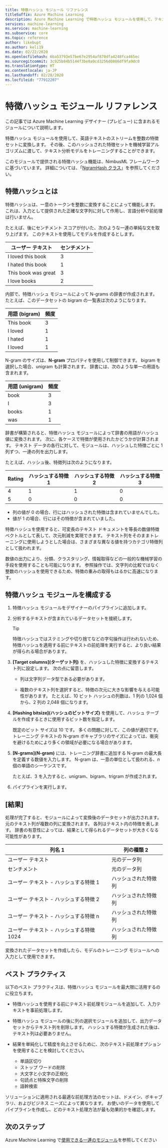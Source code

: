 ```yaml
---
title: 特徴ハッシュ モジュール リファレンス
titleSuffix: Azure Machine Learning
description: Azure Machine Learning で特徴ハッシュ モジュールを使用して、テキスト データの特徴を抽出する方法について説明します。
services: machine-learning
ms.service: machine-learning
ms.subservice: core
ms.topic: reference
author: likebupt
ms.author: keli19
ms.date: 02/22/2020
ms.openlocfilehash: 6ba53793e57be67e2954af870dfa4248fca465ec
ms.sourcegitcommit: 3c925b84b5144f3be0a9cd3256d0886df9fa9dc0
ms.translationtype: HT
ms.contentlocale: ja-JP
ms.lasthandoff: 02/28/2020
ms.locfileid: "77912207"
---
```

# <a name="feature-hashing-module-reference"></a>特徴ハッシュ モジュール リファレンス

この記事では Azure Machine Learning デザイナー (プレビュー) に含まれるモジュールについて説明します。

特徴ハッシュ モジュールを使用して、英語テキストのストリームを整数の特徴セットに変換します。 その後、このハッシュされた特徴セットを機械学習アルゴリズムに渡して、テキスト分析モデルをトレーニングすることができます。

このモジュールで提供される特徴ハッシュ機能は、NimbusML フレームワークに基づいています。 詳細については、「[NgramHash クラス](https://docs.microsoft.com/python/api/nimbusml/nimbusml.feature_extraction.text.extractor.ngramhash?view=nimbusml-py-latest)」を参照してください。

## <a name="what-is-feature-hashing"></a>特徴ハッシュとは

特徴ハッシュは、一意のトークンを整数に変換することによって機能します。 これは、入力として提供された正確な文字列に対して作用し、言語分析や前処理は行いません。 

たとえば、後にセンチメント スコアが付いた、次のような一連の単純な文を取り上げます。 このテキストを使用してモデルを作成するとします。

|ユーザー テキスト|センチメント|
|--------------|---------------|
|I loved this book|3|
|I hated this book|1|
|This book was great|3|
|I love books|2|

内部で、特徴ハッシュ モジュールによって N-grams の辞書が作成されます。 たとえば、このデータセットの bigram の一覧表は次のようになります。

|用語 (bigram)|頻度|
|------------|---------------|
|This book|3|
|I loved|1|
|I hated|1|
|I loved|1|

N-gram のサイズは、**N-gram** プロパティを使用して制御できます。 bigram を選択した場合、unigram も計算されます。 辞書には、次のような単一の用語も含まれます。

|用語 (unigram)|頻度|
|------------|---------------|
|book|3|
|I|3|
|books|1|
|was|1|

辞書が構築されると、特徴ハッシュ モジュールによって辞書の用語がハッシュ値に変換されます。 次に、各ケースで特徴が使用されたかどうかが計算されます。 テキスト データの各行に対して、モジュールは、ハッシュした特徴ごとに 1 列ずつ、一連の列を出力します。

たとえば、ハッシュ後、特徴列は次のようになります。

|Rating|ハッシュする特徴 1|ハッシュする特徴 2|ハッシュする特徴 3|
|-----|-----|-----|-----|
|4|1|1|0|
|5|0|0|0|

* 列の値が 0 の場合、行にはハッシュされた特徴は含まれていませんでした。
* 値が 1 の場合、行にはその特徴が含まれていました。

特徴ハッシュを使用すると、可変長のテキスト ドキュメントを等長の数値特徴ベクトルとして表して、次元削減を実現できます。 テキスト列をそのままトレーニングに使用しようとした場合は、さまざまな異なる値を持つカテゴリ特徴列として扱われます。

数値の出力により、分類、クラスタリング、情報取得などの一般的な機械学習の手段を使用することも可能になります。 参照操作では、文字列の比較ではなく整数のハッシュを使用できるため、特徴の重みの取得もはるかに高速になります。

## <a name="configure-the-feature-hashing-module"></a>特徴ハッシュ モジュールを構成する

1.  特徴ハッシュ モジュールをデザイナーのパイプラインに追加します。

1. 分析するテキストが含まれているデータセットを接続します。

    > [!TIP]
    > 特徴ハッシュではステミングや切り捨てなどの字句操作は行われないため、特徴ハッシュを適用する前にテキストの前処理を実行すると、より良い結果が得られる場合があります。 

1. **[Target columns]\(ターゲット列\)** を、ハッシュした特徴に変換するテキスト列に設定します。 次の点に留意します。

    * 列は文字列データ型である必要があります。
    
    * 複数のテキスト列を選択すると、特徴の次元に大きな影響を与える可能性があります。 たとえば、10 ビット ハッシュの列数は、1 列の 1,024 個から、2 列の 2,048 個になります。

1. **[Hashing bitsize]\(ハッシュのビットサイズ\)** を使用して、ハッシュ テーブルを作成するときに使用するビット数を指定します。
    
    既定のビット サイズは 10 です。 多くの問題に対して、この値が適切です。 トレーニング テキストの N-gram ボキャブラリのサイズによっては、衝突を避けるためにより多くの領域が必要になる場合があります。
    
1. **[N-grams]\(N-gram\)** には、トレーニング辞書に追加する N-gram の最大長を定義する数値を入力します。 N-gram は、一意の単位として扱われる、*n* 個の単語のシーケンスです。

    たとえば、3 を入力すると、unigram、bigram、trigram が作成されます。

1. パイプラインを実行します。

## <a name="results"></a>[結果]

処理が完了すると、モジュールによって変換後のデータセットが出力されます。元のテキスト列が複数の列に変換されます。 各列はテキスト内の特徴を表します。 辞書の有意性によっては、結果として得られるデータセットが大きくなる可能性があります。

|列名 1|列の種類 2|
|-------------------|-------------------|
|ユーザー テキスト|元のデータ列|
|センチメント|元のデータ列|
|ユーザー テキスト - ハッシュする特徴 1|ハッシュされた特徴列|
|ユーザー テキスト - ハッシュする特徴 2|ハッシュされた特徴列|
|ユーザー テキスト - ハッシュする特徴 n|ハッシュされた特徴列|
|ユーザー テキスト - ハッシュする特徴 1024|ハッシュされた特徴列|

変換されたデータセットを作成したら、モデルのトレーニング モジュールへの入力として使用できます。
 
## <a name="best-practices"></a>ベスト プラクティス

以下のベスト プラクティスは、特徴ハッシュ モジュールを最大限に活用するのに役立ちます。

* 特徴ハッシュを使用する前にテキスト前処理モジュールを追加して、入力テキストを事前処理します。 

* 特徴ハッシュ モジュールの後に列の選択モジュールを追加して、出力データ セットからテキスト列を削除します。 ハッシュする特徴が生成された後は、テキスト列は必要ありません。
    
* 結果を単純化して精度を向上させるために、次のテキスト前処理オプションを使用することを検討してください。

    * 単語区切り
    * ストップ ワードの削除
    * 大文字と小文字の正規化
    * 句読点と特殊文字の削除
    * 語幹検索  

ソリューションに適用される最適な前処理方法のセットは、ドメイン、ボキャブラリ、およびビジネス ニーズによって異なります。 お使いのデータを使用してパイプラインを作成し、どのテキスト処理方法が最も効果的かを確認します。

## <a name="next-steps"></a>次のステップ
            
Azure Machine Learning で[使用できる一連のモジュール](module-reference.md)を参照してください 
